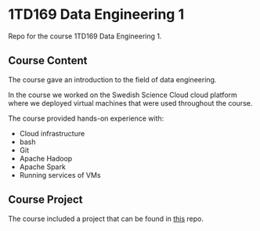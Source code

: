 # 1TD169 Data Engineering 1
Repo for the course 1TD169 Data Engineering 1.

## Course Content
The course gave an introduction to the field of data engineering.

In the course we worked on the Swedish Science Cloud cloud platform where we deployed virtual machines that were used throughout the course.

The course provided hands-on experience with:
- Cloud infrastructure
- bash
- Git
- Apache Hadoop
- Apache Spark
- Running services of VMs

## Course Project
The course included a project that can be found in [this](https://github.com/alexandersundquist/1TD169-Data-Engineering-1-Project) repo.
